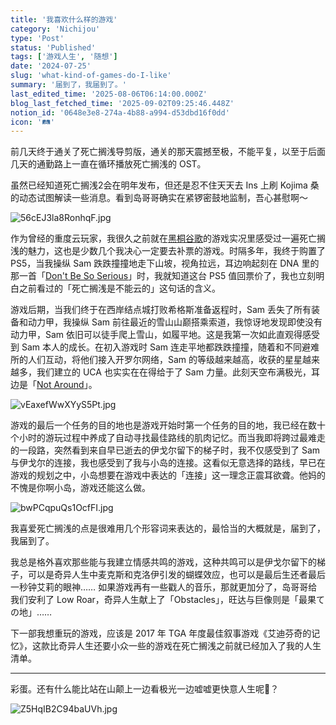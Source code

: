 ```yaml
---
title: '我喜欢什么样的游戏'
category: 'Nichijou'
type: 'Post'
status: 'Published'
tags: ['游戏人生', '随想']
date: '2024-07-25'
slug: 'what-kind-of-games-do-I-like'
summary: '届到了，我届到了。'
last_edited_time: '2025-08-06T06:14:00.000Z'
blog_last_fetched_time: '2025-09-02T09:25:46.448Z'
notion_id: '0648e3e8-274a-4b88-a994-d53dbd16f0dd'
icon: '🛤️'
---
```


前几天终于通关了死亡搁浅导剪版，通关的那天震撼至极，不能平复，以至于后面几天的通勤路上一直在循环播放死亡搁浅的 OST。

虽然已经知道死亡搁浅2会在明年发布，但还是忍不住天天去 Ins 上刷 Kojima 桑的动态试图解读一些消息。看到岛哥哥确实在紧锣密鼓地监制，吾心甚慰啊～

![56cEJ3la8RonhqF.jpg](https://cdn.sa.net/2024/07/25/56cEJ3la8RonhqF.jpg)

作为曾经的重度云玩家，我很久之前就在[黑桐谷歌](https://www.bilibili.com/video/BV1FJ411D7gZ)的游戏实况里感受过一遍死亡搁浅的魅力，这也是少数几个我决心一定要去补票的游戏。时隔多年，我终于购置了 PS5，当我操纵 Sam 跌跌撞撞地走下山坡，视角拉远，耳边响起刻在 DNA 里的那一首「[Don't Be So Serious](https://music.163.com/song?id=1419191927&userid=45403592)」时，我就知道这台 PS5 值回票价了，我也立刻明白之前看过的「死亡搁浅是不能云的」这句话的含义。

游戏后期，当我们终于在西岸结点城打败希格斯准备返程时，Sam 丢失了所有装备和动力甲，我操纵 Sam 前往最近的雪山山巅搭乘索道，我惊讶地发现即使没有动力甲，Sam 依旧可以徒手爬上雪山，如履平地。这是我第一次如此直观得感受到 Sam 本人的成长。在初入游戏时 Sam 连走平地都跌跌撞撞，随着和不同避难所的人们互动，将他们接入开罗尔网络，Sam 的等级越来越高，收获的星星越来越多，我们建立的 UCA 也实实在在得给于了 Sam 力量。此刻天空布满极光，耳边是「[Not Around](https://music.163.com/song?id=1419188888&userid=45403592)」。

![vEaxefWwXYyS5Pt.jpg](https://cdn.sa.net/2024/07/25/vEaxefWwXYyS5Pt.jpg)

游戏的最后一个任务的目的地也是游戏开始时第一个任务的目的地，我已经在数十个小时的游玩过程中养成了自动寻找最佳路线的肌肉记忆。而当我即将跨过最难走的一段路，突然看到来自早已逝去的伊戈尔留下的梯子时，我不仅感受到了 Sam 与伊戈尔的连接，我也感受到了我与小岛的连接。这看似无意选择的路线，早已在游戏的规划之中，小岛想要在游戏中表达的「连接」这一理念正震耳欲聋。他妈的不愧是你啊小岛，游戏还能这么做。

![bwPCqpuQs1OcfFI.jpg](https://cdn.sa.net/2024/07/25/bwPCqpuQs1OcfFI.jpg)

我喜爱死亡搁浅的点是很难用几个形容词来表达的，最恰当的大概就是，届到了，我届到了。

我总是格外喜欢那些能与我建立情感共鸣的游戏，这种共鸣可以是伊戈尔留下的梯子，可以是奇异人生中麦克斯和克洛伊引发的蝴蝶效应，也可以是最后生还者最后一秒钟艾莉的眼神…… 如果游戏再有一些戳人的音乐，那就更加分了，岛哥哥给我们安利了 Low Roar，奇异人生献上了「Obstacles」，旺达与巨像则是「最果ての地」……

下一部我想重玩的游戏，应该是 2017 年 TGA 年度最佳叙事游戏《艾迪芬奇的记忆》，这款比奇异人生还要小众一些的游戏在死亡搁浅之前就已经加入了我的人生清单。

---

彩蛋。还有什么能比站在山颠上一边看极光一边嘘嘘更快意人生呢🌚？

![Z5HqIB2C94baUVh.jpg](https://cdn.sa.net/2024/07/25/Z5HqIB2C94baUVh.jpg)
